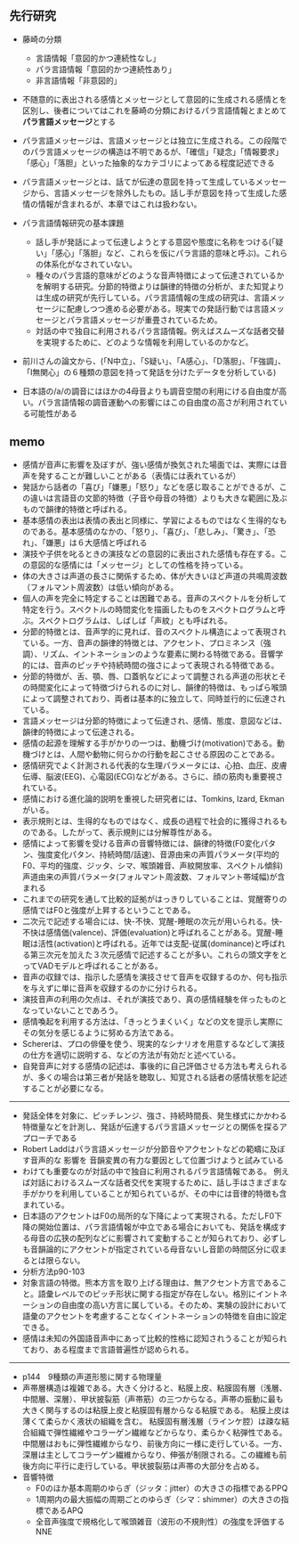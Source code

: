 ## 先行研究
- 藤崎の分類
  - 言語情報「意図的かつ連続性なし」
  - パラ言語情報「意図的かつ連続性あり」
  - 非言語情報「非意図的」

- 不随意的に表出される感情とメッセージとして意図的に生成される感情とを区別し、後者についてはこれを藤崎の分類におけるパラ言語情報とまとめて**パラ言語メッセージ**とする
- パラ言語メッセージは、言語メッセージとは独立に生成される。この段階でのパラ言語メッセージの構造は不明であるが、「確信」「疑念」「情報要求」「感心」「落胆」といった抽象的なカテゴリによってある程度記述できる
- パラ言語メッセージとは、話てが伝達の意図を持って生成しているメッセージから、言語メッセージを除外したもの。話し手が意図を持って生成した感情の情報が含まれるが、本章ではこれは扱わない。
- パラ言語情報研究の基本課題
  - 話し手が発話によって伝達しようとする意図や態度に名称をつける(「疑い」「感心」「落胆」など、これらを仮にパラ言語的意味と呼ぶ)。これらの体系化がなされていない。
  - 種々のパラ言語的意味がどのような音声特徴によって伝達されているかを解明する研究。分節的特徴よりは韻律的特徴の分析が、また知覚よりは生成の研究が先行している。パラ言語情報の生成の研究は、言語メッセージに配慮しつつ進める必要がある。現実での発話行動では言語メッセージとパラ言語メッセージが重畳されているため。
  - 対話の中で独自に利用されるパラ言語情報。例えばスムーズな話者交替を実現するために、どのような情報を利用しているのかなど。
- 前川さんの論文から、(「N中立」、「S疑い」、「A感心」、「D落胆」、「F強調」、「I無関心」の６種類の意図を持って発話を分けたデータを分析している)
- 日本語の/a/の調音にはほかの4母音よりも調音空間の利用にける自由度が高い。パラ言語情報の調音運動への影響にはこの自由度の高さが利用されている可能性がある

## memo

- 感情が音声に影響を及ぼすが、強い感情が換気された場面では、実際には音声を発することが難しいことがある（表情には表れているが）
- 発話から話者の「喜び」「嫌悪」「怒り」などを感じ取ることができるが、この違いは言語音の文節的特徴（子音や母音の特徴）よりも大きな範囲に及ぶもので韻律的特徴と呼ばれる。
- 基本感情の表出は表情の表出と同様に、学習によるものではなく生得的なものである。基本感情のなかの、「怒り」、「喜び」、「悲しみ」、「驚き」、「恐れ」、「嫌悪」は６大感情と呼ばれる
- 演技や子供を叱るときの演技などの意図的に表出された感情も存在する。この意図的な感情には「メッセージ」としての性格を持っている。
- 体の大きさは声道の長さに関係するため、体が大きいほど声道の共鳴周波数（フォルマント周波数）は低い傾向がある。
- 個人の声を完全に特定することは困難である。音声のスペクトルを分析して特定を行う。スペクトルの時間変化を描画したものをスペクトログラムと呼ぶ。スペクトログラムは、しばしば「声紋」とも呼ばれる。
- 分節的特徴とは、音声学的に見れば、音のスペクトル構造によって表現されている。一方、音声の韻律的特徴とは、アクセント、プロミネンス（強調）、リズム、イントネーションのような要素に関わる特徴である。音響学的には、音声のピッチや持続時間の強さによって表現される特徴である。
- 分節的特徴が、舌、顎、唇、口蓋帆などによって調整される声道の形状とその時間変化によって特徴づけられるのに対し、韻律的特徴は、もっぱら喉頭によって調整されており、両者は基本的に独立して、同時並行的に伝達されている。
- 言語メッセージは分節的特徴によって伝達され、感情、態度、意図などは、韻律的特徴によって伝達される。
- 感情の起源を理解する手がかりの一つは、動機づけ(motivation)である。動機づけとは、人間や動物に何らかの行動を起こさせる原因のことである。
- 感情研究でよく計測される代表的な生理パラメータには、心拍、血圧、皮膚伝導、脳波(EEG)、心電図(ECG)などがある。さらに、顔の筋肉も重要視されている。
- 感情における進化論的説明を重視した研究者には、Tomkins, Izard, Ekmanがいる。
- 表示規則とは、生得的なものではなく、成長の過程で社会的に獲得されるものである。したがって、表示規則には分解尊性がある。
- 感情によって影響を受ける音声の音響特徴には、韻律的特徴(F0変化パタン、強度変化パタン、持続時間/話速)、音源由来の声質パラメータ(平均的F0、平均的強度、ジッタ、シマ、喉頭雑音、声紋開放率、スペクトル傾斜)声道由来の声質パラメータ(フォルマント周波数、フォルマント帯域幅)が含まれる
- これまでの研究を通して比較的証拠がはっきりしていることは、覚醒寄りの感情ではF0と強度が上昇するということである。
- 二次元で記述する場合には、快-不快、覚醒-睡眠の次元が用いられる。快-不快は感情価(valence)、評価(evaluation)と呼ばれることがある。覚醒-睡眠は活性(activation)と呼ばれる。近年では支配-従属(dominance)と呼ばれる第三次元を加えた３次元感情で記述することが多い。これらの頭文字をとってVADモデルと呼ばれることがある。
- 音声の収録では、指示した感情を演技させて音声を収録するのか、何も指示を与えずに単に音声を収録するのかに分けられる。
- 演技音声の利用の欠点は、それが演技であり、真の感情経験を伴ったものとなっていないことであろう。
- 感情喚起を利用する方法は、「きっとうまくいく」などの文を提示し実際にその気分を感じるように努める方法である。
- Schererは、プロの俳優を使う、現実的なシナリオを用意するなどして演技の仕方を適切に説明する、などの方法が有効だと述べている。
- 自発音声に対する感情の記述は、事後的に自己評価させる方法も考えられるが、多くの場合は第三者が発話を聴取し、知覚される話者の感情状態を記述することが必要になる。
---
- 発話全体を対象に、ピッチレンジ、強さ、持続時間長、発生様式にかかわる特徴量などを計測し、発話が伝達するパラ言語メッセージとの関係を探るアプローチである
- Robert Laddはパラ言語メッセージが分節音やアクセントなどの範疇に及ぼす音声的な 影響を 音韻変異の有力な要因として位置づけようと試みている
- わけても重要なのが対話の中で独自に利用されるパラ言語情報である。 例えば対話におけるスムーズな話者交代を実現するために、話し手はさまざまな手がかりを利用していることが知られているが、その中には音律的特徴も含まれている。
- 日本語のアクセントはF0の局所的な下降によって実現される。ただしF0下降の開始位置は、パラ言語情報が中立である場合においても、発話を構成する母音の広狭の配列などに影響されて変動することが知られており、必ずしも音韻論的にアクセントが指定されている母音ないし音節の時間区分に収まるとは限らない。
- 分析方法p90-103
- 対象言語の特徴。熊本方言を取り上げる理由は、無アクセント方言であること。語彙レベルでのピッチ形状に関する指定が存在しない。格別にイントネーションの自由度の高い方言に属している。そのため、実験の設計において語彙のアクセントを考慮することなくイントネーションの特徴を自由に設定できる。
- 感情は未知の外国語音声中にあって比較的性格に認知されうることが知られており、ある程度まで言語普遍性が認められる。
---
- p144　9種類の声道形態に関する物理量
- 声帯層構造は複雑である。大きく分けると、粘膜上皮、粘膜固有層（浅層、中間層、深層）、甲状披裂筋（声帯筋）の三つからなる。声帯の振動に最も大きく関与するのは粘膜上皮と粘膜固有層からなる粘膜である。 粘膜上皮は 薄くて柔らかく液状の組織を含む。 粘膜固有層浅層（ラインケ腔）は疎な結合組織で弾性繊維やコラーゲン繊維などからなり、柔らかく粘弾性である。中間層はおもに弾性繊維からなり、前後方向に一様に走行している。一方、深層は主としてコラーゲン繊維からなり、伸張が制限される。この繊維も前後方向に平行に走行している。甲状披裂筋は声帯の大部分を占める。
- 音響特徴　
  - F0のほか基本周期のゆらぎ（ジッタ：jitter）の大きさの指標であるPPQ
  - 1周期内の最大振幅の周期ごとのゆらぎ（シマ：shimmer）の大きさの指標であるAPQ
  - 全音声強度で規格化して喉頭雑音（波形の不規則性）の強度を評価するNNE




